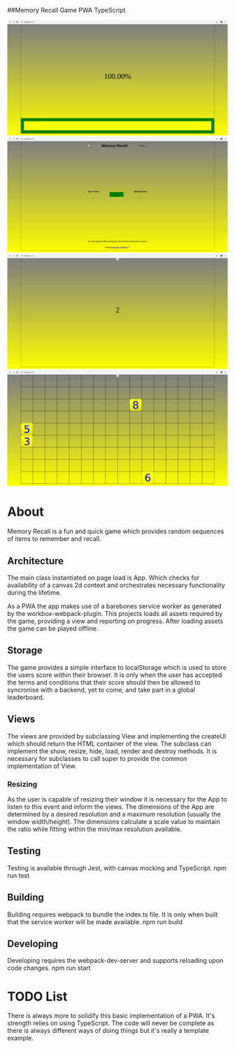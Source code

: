 ##Memory Recall Game PWA TypeScript

<img src="screenshots/loading.png" alt="V0.5 App Loading Screenshot" class="inline"/>
<img src="screenshots/menu.png" alt="V0.5 Main Menu Screenshot" class="inline"/>
<img src="screenshots/countdown.png" alt="V0.5 Countdown Screenshot" class="inline"/>
<img src="screenshots/game.png" alt="V0.5 Game Screenshot" class="inline"/>


# About
Memory Recall is a fun and quick game which provides random sequences of items to remember and recall.

## Architecture
The main class instantiated on page load is App. Which checks for availability of a canvas 2d context and 
orchestrates necessary functionality during the lifetime.

As a PWA the app makes use of a barebones service worker as generated by the workbox-webpack-plugin.
This projects loads all assets required by the game, providing a view and reporting on progress.
After loading assets the game can be played offline.

## Storage
The game provides a simple interface to localStorage which is used to store the users score within their browser.
It is only when the user has accepted the terms and conditions that their score should then be allowed to syncronise
with a backend, yet to come, and take part in a global leaderboard.

## Views
The views are provided by subclassing View and implementing the createUI which should return the HTML container of the view.
The subclass can implement the show, resize, hide, load, render and destroy methods. It is necessary for subclasses to call super
to provide the common implementation of View.

### Resizing
As the user is capable of resizing their window it is necessary for the App to listen to this event and inform the views.
The dimensions of the App are determined by a desired resolution and a maximum resolution (usually the window width/height).
The dimensions calculate a scale value to maintain the ratio while fitting within the min/max resolution available.


## Testing
Testing is available through Jest, with canvas mocking and TypeScript.
npm run test

## Building
Building requires webpack to bundle the index.ts file. It is only when built that the service worker will be made available.
npm run build

## Developing
Developing requires the webpack-dev-server and supports reloading upon code changes.
npm run start


# TODO List
There is always more to solidify this basic implementation of a PWA. It's strength relies on using TypeScript. The code will
never be complete as there is always different ways of doing things but it's really a template example.